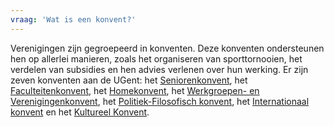 ```yaml
---
vraag: 'Wat is een konvent?'
---
```


Verenigingen zijn gegroepeerd in konventen. Deze konventen ondersteunen hen op allerlei manieren, zoals het organiseren van sporttornooien, het verdelen van subsidies en hen advies verlenen over hun werking. Er zijn zeven konventen aan de UGent: het [Seniorenkonvent](https://skghendt.be/index/), het [Faculteitenkonvent](https://fkgent.be/), het [Homekonvent](http://www.homekonvent.be/), het [Werkgroepen- en Verenigingenkonvent](https://wvk.ugent.be/), het [Politiek-Filosofisch konvent](https://pfk.ugent.be/), het [Internationaal konvent](https://internationaalkonv.wixsite.com/internationalkonvent) en het [Kultureel Konvent](http://www.student.ugent.be/kultkcentraal/).
